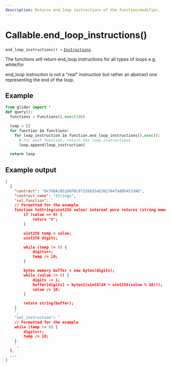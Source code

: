 ```yaml
---
description: Returns end_loop instructions of the function/modifier.
---
```


# Callable.end\_loop\_instructions()

`end_loop_instructions() →` [`Instructions`](../instructions/)

The functions will return end\_loop instructions for all types of loops e.g. while/for

end\_loop instruction is not a "real" instruction but rather an abstract one representing the end of the loop.

## Example

```python
from glider import *
def query():
  functions = Functions().exec(100)

  loop = []
  for function in functions:
    for loop_instruction in function.end_loop_instructions().exec():
      # For each function, return the loop instructions
      loop.append(loop_instruction)

  return loop
```

## Example output

```json
[
  {
    "contract": "0x798AcB51D8FBc97328835eE2027047a8B54533AD",
    "contract_name": "Strings",
    "sol_function": `
    // Formatted for the example
    function toString(uint256 value) internal pure returns (string memory) {
        if (value == 0) {
            return "0";
        }

        uint256 temp = value;
        uint256 digits;

        while (temp != 0) {
            digits++;
            temp /= 10;
        }

        bytes memory buffer = new bytes(digits);
        while (value != 0) {
            digits -= 1;
            buffer[digits] = bytes1(uint8(48 + uint256(value % 10)));
            value /= 10;
        }

        return string(buffer);
    }
    `,
    "sol_instruction": `
    // Formatted for the example
    while (temp != 0) {
        digits++;
        temp /= 10;
    }
    `,
  },
  ...
]
```
